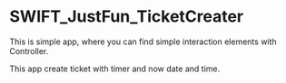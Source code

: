 # SWIFT_JustFun_TicketCreater
This is simple app, where you can find simple interaction elements with Controller.


This app create ticket with timer and now date and time.
